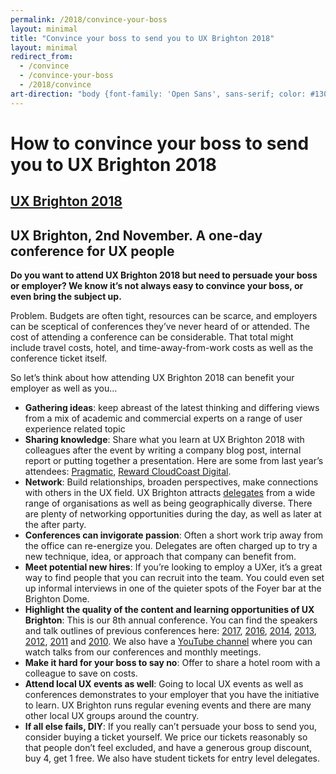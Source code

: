 ```yaml
---
permalink: /2018/convince-your-boss
layout: minimal
title: "Convince your boss to send you to UX Brighton 2018"
layout: minimal
redirect_from:
  - /convince
  - /convince-your-boss
  - /2018/convince
art-direction: "body {font-family: 'Open Sans', sans-serif; color: #130f30} h1, h2,h3 {font-family: 'museo-slab',sans-serif; line-height: 1.2} h2{font-size: 1.5rem; color: #1075b0} h3{font-size: 1.3rem; color: #b83246 !important} img {width: 100%; padding:0; margin: 0; border: none} img[src*='3rd-party-logos']{width: 25%; vertical-align: middle; padding: 5px;} #how-to-convince-your-boss-to-send-you-to-ux-brighton-2017{background-image: url('/2017/photos/31158315046_8e49931af7_o.jpg'); background-repeat: no-repeat; margin: -2.5rem -2.5rem 0 -2.5rem; padding: 100% 1rem 1rem 2.5rem; height: 5rem; background-size: cover; color: #fff !important; text-shadow: 1px 1px 2px black;} #ux-brighton-2017 {background-image: url(/2017/logo/red-square-2017.svg); background-repeat: no-repeat; color: transparent; height: 15%; width: auto; position: absolute; top: 1rem; left: 1rem; margin: 0; padding: 0;} #ux-brighton-2017  a {height: 100%; width: auto; display: block; color: transparent} #ux-brighton-2017 a:hover {border: none} .event-detail{position: relative} .event-meta{ margin-bottom: 0} #ux-brighton-3rd-november-a-one-day-conference-for-ux-people {font-size: 3.2vmin; margin: 0 -3rem; padding: 1rem 2rem; background: #b83246; color: #fff; text-align: center;} body p{font-size: 1.1rem; line-height: 1.7rem} .quote p {margin: 1.1rem 2rem 0 0; color: rgb(127,127,127); font-size: 1.2rem; line-height: 2; font-style: italic} @media (min-width: 55rem) {img {width: auto} img[src*='3rd-party-logos']{width: 15%; vertical-align: middle; padding: 5px;} #ux-brighton-2017-sponsorship{padding-top: 35%; padding-bottom: 0rem}}"
---
```


# How to convince your boss to send you to UX Brighton 2018

## [UX Brighton 2018](http://uxbrighton.org.uk/2018/)

## UX Brighton, 2nd November. A one-day conference for UX people

**Do you want to attend UX Brighton 2018 but need to persuade your boss or employer? We know it’s not always easy to convince your boss, or even bring the subject up.**

Problem. Budgets are often tight, resources can be scarce, and employers can be sceptical of conferences they’ve never heard of or attended. The cost of attending a conference can be considerable. That total might include travel costs, hotel, and time-away-from-work costs as well as the conference ticket itself.

So let’s think about how attending UX Brighton 2018 can benefit your employer as well as you…

 - **Gathering ideas**: keep abreast of the latest thinking and differing views from a mix of academic and commercial experts on a range of user experience related topic
 - **Sharing knowledge**: Share what you learn at UX Brighton 2018 with colleagues after the event by writing a company blog post, internal report or putting together a presentation. Here are some from last year’s attendees: [Pragmatic](https://pragmatic.agency/takeaways-ux-brighton-2017/), [Reward Cloud](https://reward.cloud/blog/post.php?s=2017-11-30-ux-brighton-2017-what-we-learnt)[Coast Digital](https://www.coastdigital.co.uk/2017/11/13/highlights-ux-brighton-2017-designing-complexity-part-1/).
 - **Network**: Build relationships, broaden perspectives, make connections with others in the UX field. UX Brighton attracts [delegates](http://uxbrighton.org.uk/2018/delegates ) from a wide range of organisations as well as being geographically diverse. There are plenty of networking opportunities during the day, as well as later at the after party.
 - **Conferences can invigorate passion**: Often a short work trip away from the office can re-energize you. Delegates are often charged up to try a new technique, idea, or approach that company can benefit from.
 - **Meet potential new hires**: If you’re looking to employ a UXer, it’s a great way to find people that you can recruit into the team. You could even set up informal interviews in one of the quieter spots of the Foyer bar at the Brighton Dome.
 - **Highlight the quality of the content and learning opportunities of UX Brighton**: This is our 8th annual conference. You can find the speakers and talk outlines of previous conferences here: [2017](https://uxbrighton.org.uk/2017/), [2016](http://uxbrighton.org.uk/2016/ ), [2014](http://uxbrighton.org.uk/2014/ ), [2013](http://uxbrighton.org.uk/2013/ ), [2012](http://uxbrighton.org.uk/2012/ ), [2011](http://uxbrighton.org.uk/2011/ ) and [2010](http://uxbrighton.org.uk/2010/ ). We also have a [YouTube channel](https://www.youtube.com/channel/UC9hOYRFJn2NgV406gr9jajw ) where you can watch talks from our conferences and monthly meetings.
 - **Make it hard for your boss to say no**: Offer to share a hotel room with a colleague to save on costs.
 - **Attend local UX events as well**: Going to local UX events as well as conferences demonstrates to your employer that you have the initiative to learn. UX Brighton runs regular evening events and there are many other local UX groups around the country.
 - **If all else fails, DIY**: If you really can’t persuade your boss to send you, consider buying a ticket yourself. We price our tickets reasonably so that people don’t feel excluded, and have a generous group discount, buy 4, get 1 free. We also have student tickets for entry level delegates.
